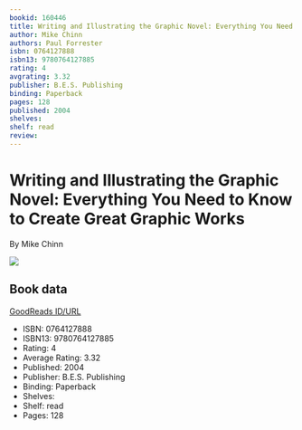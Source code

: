 ```yaml
---
bookid: 160446
title: Writing and Illustrating the Graphic Novel: Everything You Need to Know to Create Great Graphic Works
author: Mike Chinn
authors: Paul Forrester
isbn: 0764127888
isbn13: 9780764127885
rating: 4
avgrating: 3.32
publisher: B.E.S. Publishing
binding: Paperback
pages: 128
published: 2004
shelves: 
shelf: read
review: 
---
```


# Writing and Illustrating the Graphic Novel: Everything You Need to Know to Create Great Graphic Works

By Mike Chinn

![](https://i.gr-assets.com/images/S/compressed.photo.goodreads.com/books/1348758697l/160446.jpg)

## Book data

[GoodReads ID/URL](https://www.goodreads.com/book/show/160446)

- ISBN: 0764127888
- ISBN13: 9780764127885
- Rating: 4
- Average Rating: 3.32
- Published: 2004
- Publisher: B.E.S. Publishing
- Binding: Paperback
- Shelves: 
- Shelf: read
- Pages: 128

